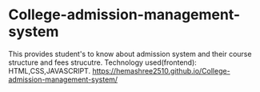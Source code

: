 # College-admission-management-system
This provides student's to know about admission system and their course structure and fees strucutre.
Technology used(frontend):
    HTML,CSS,JAVASCRIPT.
https://hemashree2510.github.io/College-admission-management-system/
